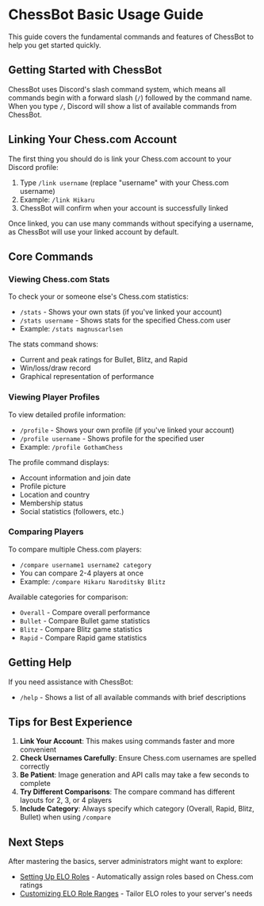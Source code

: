 # ChessBot Basic Usage Guide

This guide covers the fundamental commands and features of ChessBot to help you get started quickly.

## Getting Started with ChessBot

ChessBot uses Discord's slash command system, which means all commands begin with a forward slash (`/`) followed by the command name. When you type `/`, Discord will show a list of available commands from ChessBot.

## Linking Your Chess.com Account

The first thing you should do is link your Chess.com account to your Discord profile:

1. Type `/link username` (replace "username" with your Chess.com username)
2. Example: `/link Hikaru`
3. ChessBot will confirm when your account is successfully linked

Once linked, you can use many commands without specifying a username, as ChessBot will use your linked account by default.

## Core Commands

### Viewing Chess.com Stats

To check your or someone else's Chess.com statistics:
- `/stats` - Shows your own stats (if you've linked your account)
- `/stats username` - Shows stats for the specified Chess.com user
- Example: `/stats magnuscarlsen`

The stats command shows:
- Current and peak ratings for Bullet, Blitz, and Rapid
- Win/loss/draw record
- Graphical representation of performance

### Viewing Player Profiles

To view detailed profile information:
- `/profile` - Shows your own profile (if you've linked your account)
- `/profile username` - Shows profile for the specified user
- Example: `/profile GothamChess`

The profile command displays:
- Account information and join date
- Profile picture
- Location and country
- Membership status
- Social statistics (followers, etc.)

### Comparing Players

To compare multiple Chess.com players:
- `/compare username1 username2 category`
- You can compare 2-4 players at once
- Example: `/compare Hikaru Naroditsky Blitz`

Available categories for comparison:
- `Overall` - Compare overall performance
- `Bullet` - Compare Bullet game statistics
- `Blitz` - Compare Blitz game statistics
- `Rapid` - Compare Rapid game statistics

## Getting Help

If you need assistance with ChessBot:
- `/help` - Shows a list of all available commands with brief descriptions

## Tips for Best Experience

1. **Link Your Account**: This makes using commands faster and more convenient
2. **Check Usernames Carefully**: Ensure Chess.com usernames are spelled correctly
3. **Be Patient**: Image generation and API calls may take a few seconds to complete
4. **Try Different Comparisons**: The compare command has different layouts for 2, 3, or 4 players
5. **Include Category**: Always specify which category (Overall, Rapid, Blitz, Bullet) when using `/compare`

## Next Steps

After mastering the basics, server administrators might want to explore:
- [Setting Up ELO Roles](server-admin.md) - Automatically assign roles based on Chess.com ratings
- [Customizing ELO Role Ranges](../commands/elo-setup.md) - Tailor ELO roles to your server's needs